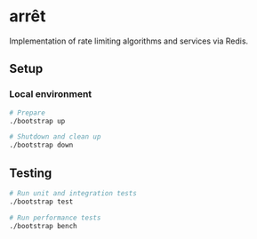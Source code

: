 # arrêt

Implementation of rate limiting algorithms and services via Redis.

## Setup

### Local environment

```bash
# Prepare
./bootstrap up

# Shutdown and clean up
./bootstrap down
```

## Testing

```bash
# Run unit and integration tests
./bootstrap test

# Run performance tests
./bootstrap bench
```
